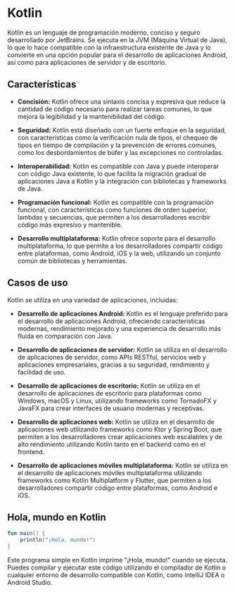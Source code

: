 # Kotlin

Kotlin es un lenguaje de programación moderno, conciso y seguro desarrollado por JetBrains. Se ejecuta en la JVM (Máquina Virtual de Java), lo que lo hace compatible con la infraestructura existente de Java y lo convierte en una opción popular para el desarrollo de aplicaciones Android, así como para aplicaciones de servidor y de escritorio.

## Características

- **Concisión:** Kotlin ofrece una sintaxis concisa y expresiva que reduce la cantidad de código necesario para realizar tareas comunes, lo que mejora la legibilidad y la mantenibilidad del código.

- **Seguridad:** Kotlin está diseñado con un fuerte enfoque en la seguridad, con características como la verificación nula de tipos, el chequeo de tipos en tiempo de compilación y la prevención de errores comunes, como los desbordamientos de búfer y las excepciones no controladas.

- **Interoperabilidad:** Kotlin es compatible con Java y puede interoperar con código Java existente, lo que facilita la migración gradual de aplicaciones Java a Kotlin y la integración con bibliotecas y frameworks de Java.

- **Programación funcional:** Kotlin es compatible con la programación funcional, con características como funciones de orden superior, lambdas y secuencias, que permiten a los desarrolladores escribir código más expresivo y mantenible.

- **Desarrollo multiplataforma:** Kotlin ofrece soporte para el desarrollo multiplataforma, lo que permite a los desarrolladores compartir código entre plataformas, como Android, iOS y la web, utilizando un conjunto común de bibliotecas y herramientas.

## Casos de uso

Kotlin se utiliza en una variedad de aplicaciones, incluidas:

- **Desarrollo de aplicaciones Android:** Kotlin es el lenguaje preferido para el desarrollo de aplicaciones Android, ofreciendo características modernas, rendimiento mejorado y una experiencia de desarrollo más fluida en comparación con Java.

- **Desarrollo de aplicaciones de servidor:** Kotlin se utiliza en el desarrollo de aplicaciones de servidor, como APIs RESTful, servicios web y aplicaciones empresariales, gracias a su seguridad, rendimiento y facilidad de uso.

- **Desarrollo de aplicaciones de escritorio:** Kotlin se utiliza en el desarrollo de aplicaciones de escritorio para plataformas como Windows, macOS y Linux, utilizando frameworks como TornadoFX y JavaFX para crear interfaces de usuario modernas y receptivas.

- **Desarrollo de aplicaciones web:** Kotlin se utiliza en el desarrollo de aplicaciones web utilizando frameworks como Ktor y Spring Boot, que permiten a los desarrolladores crear aplicaciones web escalables y de alto rendimiento utilizando Kotlin tanto en el backend como en el frontend.

- **Desarrollo de aplicaciones móviles multiplataforma:** Kotlin se utiliza en el desarrollo de aplicaciones móviles multiplataforma utilizando frameworks como Kotlin Multiplatform y Flutter, que permiten a los desarrolladores compartir código entre plataformas, como Android e iOS.

## Hola, mundo en Kotlin

```kotlin
fun main() {
    println("¡Hola, mundo!")
}
```

Este programa simple en Kotlin imprime "¡Hola, mundo!" cuando se ejecuta. Puedes compilar y ejecutar este código utilizando el compilador de Kotlin o cualquier entorno de desarrollo compatible con Kotlin, como IntelliJ IDEA o Android Studio.